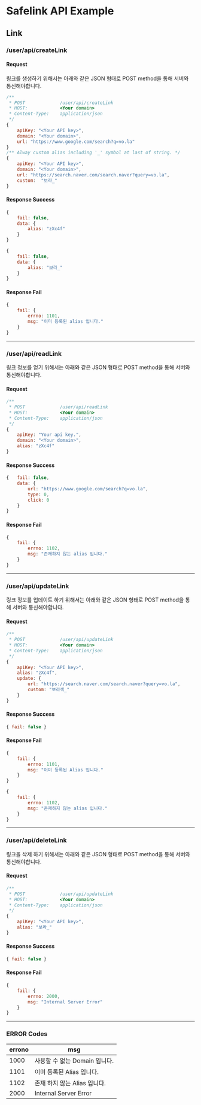 # Safelink API Example

## Link

### /user/api/createLink
#### Request
링크를 생성하기 위해서는 아래와 같은 JSON 형태로 POST method을 통해 서버와 통신해야합니다.
```javascript
/**
 * POST				/user/api/createLink
 * HOST:			<Your domain>
 * Content-Type:	application/json
 */
{	
	apiKey: "<Your API key>",
	domain: "<Your domain>",
	url: "https://www.google.com/search?q=vo.la"
}
/** Alway custom alias including '_' symbol at last of string. */
{	
	apiKey: "<Your API key>",
	domain: "<Your domain>",
	url: "https://search.naver.com/search.naver?query=vo.la",
	custom:  "보라_"
}
```

#### Response Success
```javascript
{ 
	fail: false,
  	data: {
		alias: "zXc4f"
	}
}

{ 
	fail: false,
  	data: {
		alias: "보라_"
	}
}
```
#### Response Fail
```javascript
{
	fail: {
		errno: 1101,
		msg: "이미 등록된 alias 입니다."
	}
}
```

---

### /user/api/readLink
링크 정보를 얻기 위해서는 아래와 같은 JSON 형태로 POST method을 통해 서버와 통신해야합니다.

#### Request
```javascript
/**
 * POST				/user/api/readLink
 * HOST:			<Your domain>
 * Content-Type:	application/json
 */
{	
	apiKey: "Your api key.",
	domain: "<Your domain>",
	alias: "zXc4f"
}
```
#### Response Success
```javascript
{	fail: false,
	data: {
		url: "https://www.google.com/search?q=vo.la",
		type: 0,
		click: 0
	}
}
```
#### Response Fail
```javascript
{
	fail: {
		errno: 1102,
		msg: "존재하지 않는 alias 입니다."
	}
}
```

---

### /user/api/updateLink
링크 정보를 업데이트 하기 위해서는 아래와 같은 JSON 형태로 POST method을 통해 서버와 통신해야합니다.
#### Request
```javascript
/**
 * POST				/user/api/updateLink
 * HOST:			<Your domain>
 * Content-Type:	application/json
 */
{	
	apiKey: "<Your API key>",
	alias: "zXc4f",
	update: {
		url: "https://search.naver.com/search.naver?query=vo.la",
		custom: "보라색_"
	}
}
```
#### Response Success
```javascript
{ fail: false }
```
#### Response Fail
```javascript
{
	fail: {
		errno: 1101,
		msg: "이미 등록된 Alias 입니다."
	}
}

{
	fail: {
		errno: 1102,
		msg: "존재하지 않는 alias 입니다."
	}
}
```

---

### /user/api/deleteLink
링크을 삭제 하기 위해서는 아래와 같은 JSON 형태로 POST method을 통해 서버와 통신해야합니다.
#### Request
```javascript
/**
 * POST				/user/api/updateLink
 * HOST:			<Your domain>
 * Content-Type:	application/json
 */
{	
	apiKey: "<Your API key>",
	alias: "보라_"
}
```
#### Response Success
```javascript
{ fail: false }
```
#### Response Fail
```javascript
{
	fail: {
		errno: 2000,
		msg: "Internal Server Error"
	}
}
```
---

### ERROR Codes
errono | msg 
|---| ---
1000 | 사용할 수 없는 Domain 입니다.
1101 | 이미 등록된 Alias 입니다.
1102 | 존재 하지 않는 Alias 입니다.
2000 | Internal Server Error